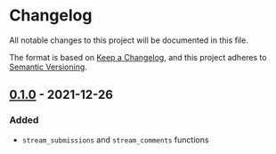 # Changelog

All notable changes to this project will be documented in this file.

The format is based on [Keep a Changelog](https://keepachangelog.com/en/1.0.0/),
and this project adheres to [Semantic Versioning](https://semver.org/spec/v2.0.0.html).


## [0.1.0] - 2021-12-26

### Added

* `stream_submissions` and `stream_comments` functions


[Unreleased]: https://github.com/torfsen/roux-stream/commits/main
[0.1.0]: https://github.com/torfsen/roux-stream/commits/v0.1.0
